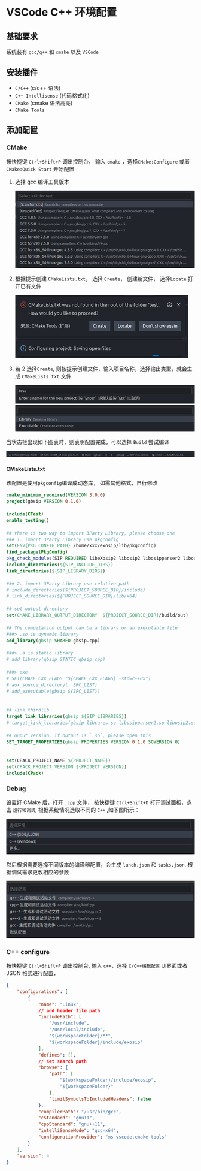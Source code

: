 # VSCode C++ 环境配置

## 基础要求

系统装有 `gcc/g++` 和 `cmake` 以及 `VSCode`

## 安装插件

- `C/C++` (c/c++ 语法)
- `C++ Intellisense` (代码格式化)
- `CMake` (cmake 语法高亮)
- `CMake Tools`

## 添加配置

### CMake

按快捷键 `Ctrl+Shift+P` 调出控制台， 输入 `cmake` ，选择`CMake:Configure` 或者 `CMake:Quick Start` 开始配置

1. 选择 gcc 编译工具版本

    ![cmake](./img/cmake.png)

2. 根据提示创建 `CMakeLists.txt`， 选择 `Create`， 创建新文件， 选择`Locate` 打开已有文件

    ![cmake](./img/cmake_configure.png)

3. 若 2 选择`Create`, 则按提示创建文件，输入项目名称，选择输出类型，就会生成 `CMakeLists.txt` 文件

    ![cmake](./img/cmake_project.png)
    ![cmake](./img/cmake_out.png)

当状态栏出现如下图表时，则表明配置完成，可以选择 `Build` 尝试编译

![cmake](./img/cmake_status.png)

#### CMakeLists.txt

该配置是使用`pkgconfig`编译成动态库， 如需其他格式，自行修改

```cmake
cmake_minimum_required(VERSION 3.0.0)
project(gbsip VERSION 0.1.0)

include(CTest)
enable_testing()

## there is two way to import 3Party Library, please choose one
### 1. import 3Party Library use pkgconfig
set(ENV{PKG_CONFIG_PATH} /home/xxx/exosip/lib/pkgconfig)
find_package(PkgConfig)
pkg_check_modules(SIP REQUIRED libeXosip2 libosip2 libosipparser2 libcares)
include_directories(${SIP_INCLUDE_DIRS})
link_directories(${SIP_LIBRARY_DIRS})

### 2. import 3Party Library use relative path
# include_directories(${PROJECT_SOURCE_DIR}/include)
# link_directories(${PROJECT_SOURCE_DIR}/lib/x64)

## set output directory
set(CMAKE_LIBRARY_OUTPUT_DIRECTORY  ${PROJECT_SOURCE_DIR}/build/out)

## The compilation output can be a library or an executable file
###> .so is dynamic library
add_library(gbsip SHARED gbsip.cpp)

###> .a is static library
# add_library(gbsip STATIC gbsip.cpp)

###> exe
# SET(CMAKE_CXX_FLAGS "${CMAKE_CXX_FLAGS} -std=c++0x")
# aux_source_directory(. SRC_LIST)
# add_executable(gbsip ${SRC_LIST})


## link thirdlib
target_link_libraries(gbsip ${SIP_LIBRARIES})
# target_link_libraries(gbsip libcares.so libosipparser2.so libosip2.so libeXosip2.so)

## ouput version, if output is `.so`, please open this
SET_TARGET_PROPERTIES(gbsip PROPERTIES VERSION 0.1.0 SOVERSION 0)


set(CPACK_PROJECT_NAME ${PROJECT_NAME})
set(CPACK_PROJECT_VERSION ${PROJECT_VERSION})
include(CPack)
```

### Debug

设置好 CMake 后，打开 `.cpp` 文件， 按快捷键 `Ctrl+Shift+D` 打开调试面板，点击 `运行和调试`, 根据系统情况选取不同的 `C++` ,如下图所示：

![Debug](./img/debug.png)

然后根据需要选择不同版本的编译器配置，会生成 `lunch.json` 和 `tasks.json`, 根据调试需求更改相应的参数

![Debug](./img/debug_g++.png)

### C++ configure

按快捷键 `Ctrl+Shift+P` 调出控制台, 输入 `c++`，选择 `C/C++编辑配置` UI界面或者 JSON 格式进行配置，

```json
{
    "configurations": [
        {
            "name": "Linux",
            // add header file path
            "includePath": [
                "/usr/include",
                "/usr/local/include",
                "${workspaceFolder}/**",
                "${workspaceFolder}/include/exosip"
            ],
            "defines": [],
            // set search path
            "browse": {
                "path": [
                    "${workspaceFolder}/include/exosip",
                    "${workspaceFolder}"
                ],
                "limitSymbolsToIncludedHeaders": false
            },
            "compilerPath": "/usr/bin/gcc",
            "cStandard": "gnu11",
            "cppStandard": "gnu++11",
            "intelliSenseMode": "gcc-x64",
            "configurationProvider": "ms-vscode.cmake-tools"
        }
    ],
    "version": 4
}
```
